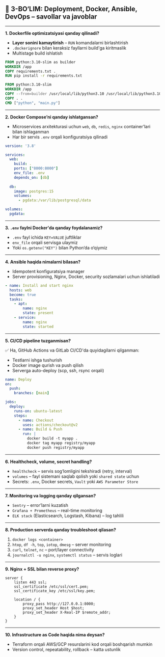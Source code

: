 ## 🚀 3-BO‘LIM: Deployment, Docker, Ansible, DevOps – savollar va javoblar

---

**1. Dockerfile optimizatsiyasi qanday qilinadi?**

* **Layer sonini kamaytirish** – `RUN` komandalarni birlashtirish
* `.dockerignore` bilan keraksiz fayllarni build'ga kiritmaslik
* Multistage build ishlatish

```dockerfile
FROM python:3.10-slim as builder
WORKDIR /app
COPY requirements.txt .
RUN pip install -r requirements.txt

FROM python:3.10-slim
WORKDIR /app
COPY --from=builder /usr/local/lib/python3.10 /usr/local/lib/python3.10
COPY . .
CMD ["python", "main.py"]
```

---

**2. Docker Compose’ni qanday ishlatgansan?**

* Microservices arxitekturasi uchun `web`, `db`, `redis`, `nginx` container’lari bilan ishlaganman
* Har bir servis `.env` orqali konfiguratsiya qilinadi

```yaml
version: '3.8'

services:
  web:
    build: .
    ports: ["8000:8000"]
    env_file: .env
    depends_on: [db]
  
  db:
    image: postgres:15
    volumes:
      - pgdata:/var/lib/postgresql/data

volumes:
  pgdata:
```

---

**3. `.env` faylni Docker'da qanday foydalanamiz?**

* `.env` fayl ichida `KEY=VALUE` juftliklar
* `env_file` orqali servisga ulaymiz
* Yoki `os.getenv("KEY")` bilan Python’da o‘qiymiz

---

**4. Ansible haqida nimalarni bilasan?**

* Idempotent konfiguratsiya manager
* Server provisioning, Nginx, Docker, security sozlamalari uchun ishlatiladi

```yaml
- name: Install and start nginx
  hosts: web
  become: true
  tasks:
    - apt:
        name: nginx
        state: present
    - service:
        name: nginx
        state: started
```

---

**5. CI/CD pipeline tuzganmisan?**

✅ Ha, GitHub Actions va GitLab CI/CD'da quyidagilarni qilganman:

* Testlarni ishga tushurish
* Docker image qurish va push qilish
* Serverga auto-deploy (scp, ssh, rsync orqali)

```yaml
name: Deploy
on:
  push:
    branches: [main]

jobs:
  deploy:
    runs-on: ubuntu-latest
    steps:
      - name: Checkout
        uses: actions/checkout@v2
      - name: Build & Push
        run: |
          docker build -t myapp .
          docker tag myapp registry/myapp
          docker push registry/myapp
```

---

**6. Healthcheck, volume, secret handling?**

* `healthcheck` – servis sog‘lomligini tekshiradi (retry, interval)
* `volumes` – fayl sistemani saqlab qolish yoki `shared state` uchun
* Secrets: `.env`, Docker secrets, `Vault` yoki `AWS Parameter Store`

---

**7. Monitoring va logging qanday qilgansan?**

* `Sentry` – error’larni kuzatish
* `Grafana + Prometheus` – real-time monitoring
* `ELK stack` (Elasticsearch, Logstash, Kibana) – log tahlili

---

**8. Production serverda qanday troubleshoot qilasan?**

1. `docker logs <container>`
2. `htop`, `df -h`, `top`, `iotop`, `dmesg` – server monitoring
3. `curl`, `telnet`, `nc` – port/layer connectivity
4. `journalctl -u nginx`, `systemctl status` – servis loglari

---

**9. Nginx + SSL bilan reverse proxy?**

```nginx
server {
    listen 443 ssl;
    ssl_certificate /etc/ssl/cert.pem;
    ssl_certificate_key /etc/ssl/key.pem;

    location / {
        proxy_pass http://127.0.0.1:8000;
        proxy_set_header Host $host;
        proxy_set_header X-Real-IP $remote_addr;
    }
}
```

---

**10. Infrastructure as Code haqida nima deysan?**

* Terraform orqali AWS/GCP resurslarini kod orqali boshqarish mumkin
* Version control, repeatability, rollback – katta ustunlik
